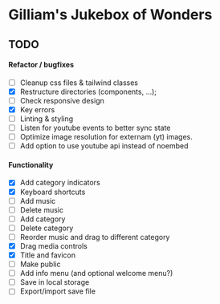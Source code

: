 # Gilliam's Jukebox of Wonders

## TODO
#### Refactor / bugfixes
* [ ] Cleanup css files & tailwind classes
* [x] Restructure directories (components, ...);
* [ ] Check responsive design
* [x] Key errors
* [ ] Linting & styling
* [ ] Listen for youtube events to better sync state
* [ ] Optimize image resolution for externam (yt) images.
* [ ] Add option to use youtube api instead of noembed

#### Functionality
* [x] Add category indicators
* [x] Keyboard shortcuts
* [ ] Add music
* [ ] Delete music
* [ ] Add category
* [ ] Delete category
* [ ] Reorder music and drag to different category
* [x] Drag media controls
* [x] Title and favicon
* [ ] Make public
* [ ] Add info menu (and optional welcome menu?)
* [ ] Save in local storage
* [ ] Export/import save file
